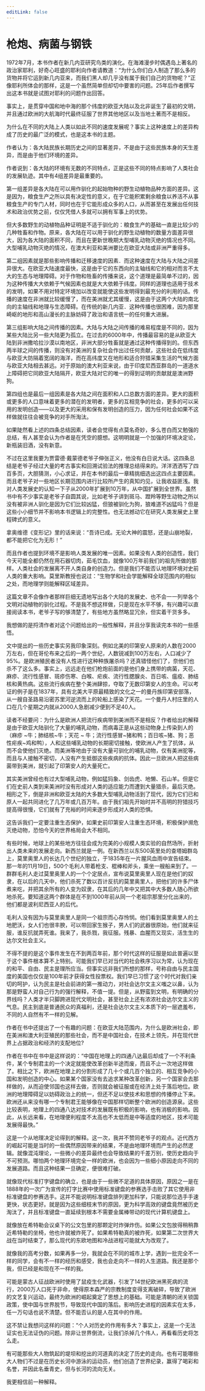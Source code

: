 ```yaml
---
editLink: false
---
```



# 枪炮、病菌与钢铁

1972年7月，本书作者在新几内亚研究鸟类的演化。在海滩漫步时偶遇岛上著名的政治家耶利，好奇心旺盛的耶利向作者请教道：“为什么你们白人制造了那么多的货物并将它运到新几内亚来，而我们黑人却几乎没有属于我们自己的货物呢？”正像耶利所体会的那样，这是一个虽然简单但却切中要害的问题。25年后作者撰写出这本书就是试图对耶利的问题作出回答。

事实上，是贯穿中国和地中海的那个纬度的欧亚大陆以及北非诞生了最初的文明，并且通过欧洲的大航海时代最终征服了世界其他地区以及当地土著而不是相反。

为什么在不同的大陆上人类以如此不同的速度发展呢？事实上这种速度上的差异构成了历史的最广泛的模式，也是这本书的主题。

作者认为：各大陆民族长期历史之间的显著差异，不是由于这些民族本身的天生差异，而是由于他们环境的差异。

作者说到：各大陆的环境有无数的不同特点，正是这些不同的特点影响了人类社会的发展轨迹。其中有4组差异是最重要的。

第一组差异是各大陆在可以用作驯化的起始物种的野生动植物品种方面的差异。这是因为，粮食生产之所以具有决定性的意义，在于它能积累剩余粮食以养活不从事粮食生产的专门人材，同时也在于它能形成众多的人口，从而甚至在发展出任何技术和政治优势之前，仅仅凭借人多就可以拥有军事上的优势。

但大多数野生的动植物品种证明是不适于驯化的：粮食生产的基础一直是比较少的几种牲畜和作物。原来，各大陆在可以用于驯化的野生动植物的数量方面差异很大，因为各大陆的面积不同，而且在更新世晚期大型哺乳动物灭绝的情况也不同。大型哺乳动物灭绝的情况，在澳大利亚和美洲要比在欧亚大陆或非洲严重得多。

第二组因素就是那些影响传播和迁移速度的因素．而这种速度在大陆与大陆之间差异很大。在欧亚大陆速度最快，这是由于它的东西向的主轴线和它的相对而言不太大的生态与地理障碍。对于作物和牲畜的传播来说，这个道理是最简单不过的，因为这种传播大大依赖于气候因素也就是大大依赖于纬度。同样的道理也适用于技术的发明，如果不用对特定环境加以改变就能使这些发明得到最充分的利用的话。传播的速度在非洲就比较缓慢了，而在美洲就尤其缓慢，这是由于这两个大陆的南北向的主轴线和地理与生态障碍。在传统的新几内亚．这种传播也很困难，因为那里崎岖的地形和高山漫长的主脉妨碍了政治和语言统一的任何重大进展。

第三组影响大陆之间传播的因素。大陆与大陆之间传播的难易程度是不同的，因为某些大陆比另一些大陆更为孤立。在过去的6000年中，传播最容易的是从欧亚大陆到非洲撒哈拉沙漠以南地区，非洲大部分牲畜就是通过这种传播得到的。但东西两半球之间的传播，则没有对美洲的复杂社会作出过任何贡献，这些社会在低纬度与欧亚大防隔着宽阔的海洋，而在高纬度又在地形和适合狩猎采集生活的气候方面与欧亚大陆相去甚远。对于原始的澳大利亚来说，由于印度尼西亚群岛的一道道水上障碍把它同欧亚大陆隔开，欧亚大陆对它的唯一的得到证明的贡献就是澳洲野狗。

第四组也是最后一组因素是各大陆之间在面积和人口总数方面的差异。更大的面积或更多的人口意味着更多的潜在的发明者，更多的互相竞争的社会，更多的可以采用的发明创造——以及更大的采用和保有发明创造的压力，因为任何社会如果不这样做就往往会被竞争的对手所淘汰。

如果陡然看上述的四条总结因素，读者会觉得有点莫名奇妙，多么苍白而又勉强的总结，有人甚至会认为作者是在凭空的臆想。这明明就是一个加强的环境决定论，新瓶装旧酒，没有新意。

不过在这里我要为贾雷德·戴蒙德老爷子伸张正义，他没有白日说大话。这四条总结是老爷子经过大量的考古事实和回溯试验法的推理总结得来的。洋洋洒洒写了四百多页，大胆猜测，小心求证，并在本书的最后一章精挑细选出这四点主要因素。而且老爷子对一些地区长期范围内进行比较所产生的真知灼见，让我收益匪浅。我对人类发展史的认知一下子从2000年扩展到10万年，从中国扩展到全世界。虽然书中有不少事实是老爷子自圆其说，比如老爷子讲到斑马、蹬羚等野生动物之所以没有被非洲人驯化是因为它们比较凶猛，但狼被驯化为狗，狼难道不凶猛吗？但是这些小小细节并不影响本书逻辑上的完整性。也无法撼动它在研究人类发展史上里程碑式的意义。

拿奥维德《变形记》里的话来说：“吾诗已成。无论大神的震怒，还是山崩地裂，都不能把它化为无形！”

而且作者也提到环境不是影响人类发展的唯一因素。如果没有人类的创造性，我们今天可能全都仍然在用石器切肉，茹毛饮血，就像100万年前我们的祖先所做的那样。人类社会的发展离不开人类自身的创造力。但是我们不能否认地理环境对史前人类的重大影响。莫里斯教授也说过：“生物学和社会学能解释全球范围内的相似之处，而地理学则能解释区域差异。

这篇文章不会像作者那样巨细无遗地写出各个大陆的发展史、也不会一一列举各个文明对动植物的驯化过程。不是我不想这样做，只是现在水平不够，有兴趣可以直接阅读本书，老爷子写的够清楚了，有些地方虽然略显冗余，但实着干货多多。

我想做的是捋清作者对这个问题给出的一般性解释，并且分享我读完本书的一些感悟。

文中提出的一些历史事实另我印象深刻。例如北美的印第安人原来的人数在2000万左右，但在哥伦布来之后的一两个世纪，人数锐减到100万左右，人口减少了95%。是欧洲殖民者没有人性进行这种种族屠杀吗？还真错怪他们了，奈他们也杀不了这么多。事实上，远远走在他们枪炮前面的是他们身上携带的病菌，天花、麻疹、流行性感冒、斑疹伤寒、白喉、疟疾、流行性腮腺炎、百日咳、瘟疫、肺结核和黄热病。这些流行疾病在整个美洲肆掠，夺取了无数印第安人的生命。可以考证的例子是在1837年，具有北美大平原最精致的文化之一的曼丹族印第安部落，从一艘自圣路易沿密苏里河逆流而上的轮船上感染了天花。一个曼丹人村庄里的人口在几个星期之内就从2000人急剧减少便到不足40人。

读者不经要问：为什么是欧洲人把流行疾病带到美洲而不是相反？作者给出的解释是由于欧亚大陆驯化了大量的哺乳动物，而病毒正是从这些动物身上传染到人的（麻疹 ~牛；肺结核~牛；天花 ~ 牛；流行性感冒~猪和鸭；百日咳~猪、狗；恶性疟疾~鸡和鸭），人和这些哺乳动物的长期密切接触，使欧洲人产生了抗体，从而不会使他们灭绝。而美洲等地由于没有大量可驯化的哺乳动物，仅有美洲驼等，而且与人接触不密切，人没有产生抵御这些疾病的抗体。因此一旦欧洲人把这些病菌带到美洲，就引起了印第安人的大量死亡。

其实美洲曾经也有过大型哺乳动物，例如猛犸象、剑齿虎、地懒、石山羊。但是它们在史前人类到来美洲时没有形成对人类的适应能力而遭到大量猎杀，最后灭绝。相形之下，倒是非洲和欧亚太陆的大多数大型哺乳动物活到了现代，因为它们已和原人一起共同进化了几万年或几百万年。由于我们祖先开始时并不高明的狩猎技巧提高得很慢，它们就有了充裕的时间来逐步形成对人类的恐惧。

这告诉我们一定要注重生态保护，如果史前印第安人注重生态环境，积极保护濒危灭绝动物，恐怕今天的世界格局会大不相同。

有些时候，地球上的某些地方往往会成为完美的小规模人类实验的自然场所，折射出人类未来的发展走向。新西兰就是一例。在新西兰以东500英里处的查塔姆群岛上，莫里奥里人的长达几个世纪的独立，于1835年在一片腥风血雨中宣告结束。那一年的11月19日，500个毛利人带着枪支、棍棒和斧头，乘坐一艘船来到了。一群群毛利人走过莫里奥里人的一个个定居点，宣布说莫里奥里人现在是他们的奴隶，在以后的几天中，他们杀死了数以百计反抗的莫里奥里人，把他们的许多尸体煮来吃，并把其余所有的人变为奴隶，在其后的几年中又把其中大多数人随心所欲地杀死。要知道这两个群体是在不到1000年前从同一个老祖宗那里分化出来的，他们都是波利尼西亚人的后代。

毛利人没有因为与莫里奥里人是同一个祖宗而心存怜悯。他们看到莫里奥里人的土地肥沃，女人们也很丰腴，可以带回家生猴子，男人们的武器很原始，他们就来征服，谁反抗就弄死谁。我来了，我杀戮，我征服。残暴、血腥而又现实，活生生的达尔文社会主义。

不得不提的是这个事件发生在不到两百年前，那个时代这样的征服是如此普遍以至于这个事件根本算不上特别。可能我们早已对当代的社会秩序习以为常，认为现在的和平、自由、民主是理所应当。但事实远非我们所想的那样，号称自由与民主国度的美国也仅仅是100年前才获得女性投票权。我们早已习惯了这个时代对我们亲切的呵护，认为民主是社会前进的第一推动力，对社会达尔文主义嗤之以鼻，认为那是野蛮人对自己行为的强行解释，不值一提。但是，从野蛮到文明，有明确的分界线吗？人类才半只脚跨进现代文明社会，甚至社会上还有浓浓社会达尔文主义的气息。民主到底是普通民众的真福利，还是社会达尔文主义本质下的一层遮羞布，不同的人自然有不一样的见解。

作者在书中还提出了一个有趣的问题：在欧亚大陆范围内，为什么是欧洲社会，即在美洲和澳大利亚殖民的那些社会，而不是中国社会，在技术上领先，并在现代世界上占据政治和经济的支配地位?

作者在书中在书中是这样说的：“中国在地理上的四通八达最后却成了一个不利条件，某个专制君主的一个决定就能使改革创新半途而废，而且不止一次地这样做了。相比之下，欧洲在地理上的分割形成了几十个或几百个独立的、相互竞争的小国和发明创造的中心。如果某个国家没有去追求某种改革创新，另一个国家会去那样做的，从而迫使邻国也这样去做，否则就会被征服或在经济上处于落后地位。欧洲的地理障碍足以妨碍政治上的统一，但还不足以使技术和思想的传播停止下来。欧洲还从来没有哪一个专制君王能够像在中国那样切断整个欧洲的创造源泉。这些比较表明，地理上的四通八达对技术的发展既有积极的影响，也有消极的影响。因此，从长远来看，在地理便利程度不太高也不太低而是中等适度的地区，技术可能发展得最快。”

这是一个从地理决定论得到的解释。这一次，我并不赞同老爷子的观点。近代西方的崛起可能是当时的一些偶然原因带来的结果，不是由地理环境而产生的必然逻辑。就像混沌理论，一些微小的差异最终也会导致结果的千差万别，使历史趋向于不可预测。哪怕两个地理环境完全一样的欧洲，也会因为一些细小原因走向不同的发展道路。而且这种结果一旦确定，便很难打破。

就像现代标准打字键盘的确立，也是由于一些微不足道的具体原因，原因之一是在1888年的一次广为宣传的打字比赛中使用标准键盘的参赛选手击败了其它使用非标准键盘的参赛选手。这并不能说明标准键盘排列更加科学，只能说那位选手手速更快，状态更好。就是因为这些细枝末节的原因，更为科学高效的键盘竟然被历史淘汰了，并且标准键盘一直延续到根本不需要金属棒带动的现代计算机键盘上。

就像放在希特勒会议桌下的公文包里的那颗定时炸弹炸伤。如果公文包放得稍稍靠近希特勒的坐椅，他也许就被炸死了。如果希特勒真的被炸死，如果第二次世界大战在当时结束了，那么现代的东欧地图和冷战进程可能就大为改观了。

就像我的高考分数，如果再多一分，我就会在不同的城市上学，遇到一批完全不一样的同学，会有不一样的经历和感受，我也会走向不一样的人生道路。我还是那个我，但已经是和现在不一样的我。

可能是蒙古人征战欧洲时使用了鼠疫生化武器，引发了14世纪欧洲黑死病的流行，2000万人口死于非命，使得原本森严的宗教制度变得支离破碎，导致了欧洲的文艺复兴运动，最终为欧洲的崛起奠定了思想上的基础。可能是清朝的闭关锁国政策，使中国与世界脱节，导致现代中国的落后。影响历史进程的因素实在太多，任一万句话也说不清楚。但不能否认的是人在其中的作用。

这不禁让我想问这样的问题：“个人对历史的作用有多大？事实上，这是一个无法证实也无法证伪的问题。除非让世界倒流，让我们杀掉几个伟人，再看看历史将怎么走。

有可能那些大人物筑起的堤坝和挖出的河道真的决定了历史的走向。也有可能哪些大人物们不过是在历史长河中游泳的运动员，他们创造了世界纪录，赢得了喝彩和名誉，并因此名垂青史，但与长河的流向无关。

我更相信前一种解释。
